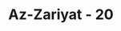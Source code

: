 ---
title: "Az-Zariyat - 20"
no: 20
arabic_no: ٢٠
ayah: وَفِى الْاَرْضِ اٰيٰتٌ لِّلْمُوْقِنِيْنَۙ
translation: "Dan di bumi terdapat tanda-tanda (kebesaran Allah) bagi orang-orang yang yakin,"
tafsir: "Ayat ini menerangkan bahwa di bumi ini terdapat tandatanda yang menunjukkan kekuasaan Allah bila dilihat dengan mata hati yaitu benda-benda yang besar, cantik dan indah seperti matahari, bulan, gunung-gunung, hutan yang lebat, perkebunan yang subur, samudera yang biru luas sepanjang penglihatan mata yang diisi dengan bermacam-macam ikan seperti yang nampak dalam akuarium, dan lain-lain. Itu semuanya menunjukkan betapa agung dan sempurna Penciptanya yaitu Allah Rabbul 'alamin. Tafakur tentang keindahan alam ini benar-benar menambah cinta dan keyakinan orang yang yakin akan kekuasaan Allah. ("
---